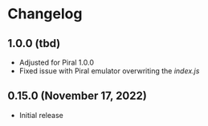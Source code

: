 # Changelog

## 1.0.0 (tbd)

- Adjusted for Piral 1.0.0
- Fixed issue with Piral emulator overwriting the *index.js*

## 0.15.0 (November 17, 2022)

- Initial release
